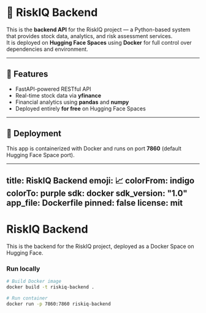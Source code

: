 # 🧠 RiskIQ Backend

This is the **backend API** for the RiskIQ project — a Python-based system that provides stock data, analytics, and risk assessment services.  
It is deployed on **Hugging Face Spaces** using **Docker** for full control over dependencies and environment.

---

## 🚀 Features
- FastAPI-powered RESTful API  
- Real-time stock data via **yfinance**  
- Financial analytics using **pandas** and **numpy**  
- Deployed entirely **for free** on Hugging Face Spaces  

---

## 🧩 Deployment
This app is containerized with Docker and runs on port **7860** (default Hugging Face Space port).


---
title: RiskIQ Backend
emoji: 📈
colorFrom: indigo
colorTo: purple
sdk: docker
sdk_version: "1.0"
app_file: Dockerfile
pinned: false
license: mit
---

# RiskIQ Backend

This is the backend for the RiskIQ project, deployed as a Docker Space on Hugging Face.

### Run locally
```bash
# Build Docker image
docker build -t riskiq-backend .

# Run container
docker run -p 7860:7860 riskiq-backend
